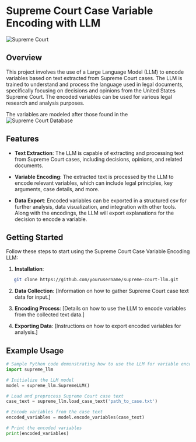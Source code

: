 # Supreme Court Case Variable Encoding with LLM

![Supreme Court](https://upload.wikimedia.org/wikipedia/commons/thumb/9/98/US_Supreme_Court_Building_2010.JPG/320px-US_Supreme_Court_Building_2010.JPG)

## Overview

This project involves the use of a Large Language Model (LLM) to encode variables based on text extracted from Supreme Court cases. The LLM is trained to understand and process the language used in legal documents, specifically focusing on decisions and opinions from the United States Supreme Court. The encoded variables can be used for various legal research and analysis purposes.

The variables are modeled after those found in the ![Supreme Court Database](http://scdb.wustl.edu/)

## Features

- **Text Extraction**: The LLM is capable of extracting and processing text from Supreme Court cases, including decisions, opinions, and related documents.

- **Variable Encoding**: The extracted text is processed by the LLM to encode relevant variables, which can include legal principles, key arguments, case details, and more.

- **Data Export**: Encoded variables can be exported in a structured csv for further analysis, data visualization, and integration with other tools. Along with the encodings, the LLM will export explanations for the decision to encode a variable.

## Getting Started

Follow these steps to start using the Supreme Court Case Variable Encoding LLM:

1. **Installation**:

```bash
   git clone https://github.com/yourusername/supreme-court-llm.git
```

2. **Data Collection**: [Information on how to gather Supreme Court case text data for input.]

3. **Encoding Process**: [Details on how to use the LLM to encode variables from the collected text data.]

4. **Exporting Data**: [Instructions on how to export encoded variables for analysis.]

## Example Usage

```python
# Sample Python code demonstrating how to use the LLM for variable encoding
import supreme_llm

# Initialize the LLM model
model = supreme_llm.SupremeLLM()

# Load and preprocess Supreme Court case text
case_text = supreme_llm.load_case_text('path_to_case.txt')

# Encode variables from the case text
encoded_variables = model.encode_variables(case_text)

# Print the encoded variables
print(encoded_variables)
